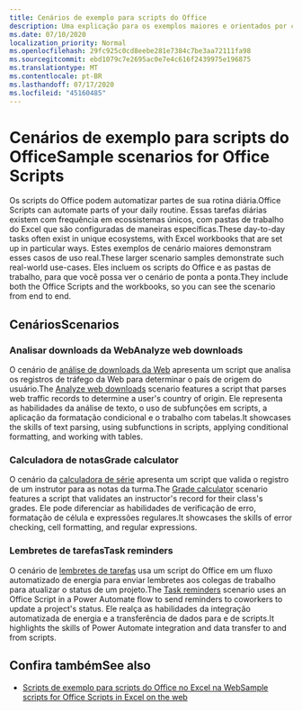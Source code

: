```yaml
---
title: Cenários de exemplo para scripts do Office
description: Uma explicação para os exemplos maiores e orientados por cenário para scripts do Office no Excel na Web.
ms.date: 07/10/2020
localization_priority: Normal
ms.openlocfilehash: 29fc925c0cd8eebe281e7384c7be3aa72111fa98
ms.sourcegitcommit: ebd1079c7e2695ac0e7e4c616f2439975e196875
ms.translationtype: MT
ms.contentlocale: pt-BR
ms.lasthandoff: 07/17/2020
ms.locfileid: "45160485"
---
```

# <a name="sample-scenarios-for-office-scripts"></a><span data-ttu-id="94b1f-103">Cenários de exemplo para scripts do Office</span><span class="sxs-lookup"><span data-stu-id="94b1f-103">Sample scenarios for Office Scripts</span></span>

<span data-ttu-id="94b1f-104">Os scripts do Office podem automatizar partes de sua rotina diária.</span><span class="sxs-lookup"><span data-stu-id="94b1f-104">Office Scripts can automate parts of your daily routine.</span></span> <span data-ttu-id="94b1f-105">Essas tarefas diárias existem com frequência em ecossistemas únicos, com pastas de trabalho do Excel que são configuradas de maneiras específicas.</span><span class="sxs-lookup"><span data-stu-id="94b1f-105">These day-to-day tasks often exist in unique ecosystems, with Excel workbooks that are set up in particular ways.</span></span> <span data-ttu-id="94b1f-106">Estes exemplos de cenário maiores demonstram esses casos de uso real.</span><span class="sxs-lookup"><span data-stu-id="94b1f-106">These larger scenario samples demonstrate such real-world use-cases.</span></span> <span data-ttu-id="94b1f-107">Eles incluem os scripts do Office e as pastas de trabalho, para que você possa ver o cenário de ponta a ponta.</span><span class="sxs-lookup"><span data-stu-id="94b1f-107">They include both the Office Scripts and the workbooks, so you can see the scenario from end to end.</span></span>

## <a name="scenarios"></a><span data-ttu-id="94b1f-108">Cenários</span><span class="sxs-lookup"><span data-stu-id="94b1f-108">Scenarios</span></span>

### <a name="analyze-web-downloads"></a><span data-ttu-id="94b1f-109">Analisar downloads da Web</span><span class="sxs-lookup"><span data-stu-id="94b1f-109">Analyze web downloads</span></span>

<span data-ttu-id="94b1f-110">O cenário de [análise de downloads da Web](analyze-web-downloads.md) apresenta um script que analisa os registros de tráfego da Web para determinar o país de origem do usuário.</span><span class="sxs-lookup"><span data-stu-id="94b1f-110">The [Analyze web downloads](analyze-web-downloads.md) scenario features a script that parses web traffic records to determine a user's country of origin.</span></span> <span data-ttu-id="94b1f-111">Ele representa as habilidades da análise de texto, o uso de subfunções em scripts, a aplicação da formatação condicional e o trabalho com tabelas.</span><span class="sxs-lookup"><span data-stu-id="94b1f-111">It showcases the skills of text parsing, using subfunctions in scripts, applying conditional formatting, and working with tables.</span></span>

### <a name="grade-calculator"></a><span data-ttu-id="94b1f-112">Calculadora de notas</span><span class="sxs-lookup"><span data-stu-id="94b1f-112">Grade calculator</span></span>

<span data-ttu-id="94b1f-113">O cenário da [calculadora de série](grade-calculator.md) apresenta um script que valida o registro de um instrutor para as notas da turma.</span><span class="sxs-lookup"><span data-stu-id="94b1f-113">The [Grade calculator](grade-calculator.md) scenario features a script that validates an instructor's record for their class's grades.</span></span> <span data-ttu-id="94b1f-114">Ele pode diferenciar as habilidades de verificação de erro, formatação de célula e expressões regulares.</span><span class="sxs-lookup"><span data-stu-id="94b1f-114">It showcases the skills of error checking, cell formatting, and regular expressions.</span></span>

### <a name="task-reminders"></a><span data-ttu-id="94b1f-115">Lembretes de tarefas</span><span class="sxs-lookup"><span data-stu-id="94b1f-115">Task reminders</span></span>

<span data-ttu-id="94b1f-116">O cenário de [lembretes de tarefas](task-reminders.md) usa um script do Office em um fluxo automatizado de energia para enviar lembretes aos colegas de trabalho para atualizar o status de um projeto.</span><span class="sxs-lookup"><span data-stu-id="94b1f-116">The [Task reminders](task-reminders.md) scenario uses an Office Script in a Power Automate flow to send reminders to coworkers to update a project's status.</span></span> <span data-ttu-id="94b1f-117">Ele realça as habilidades da integração automatizada de energia e a transferência de dados para e de scripts.</span><span class="sxs-lookup"><span data-stu-id="94b1f-117">It highlights the skills of Power Automate integration and data transfer to and from scripts.</span></span>

## <a name="see-also"></a><span data-ttu-id="94b1f-118">Confira também</span><span class="sxs-lookup"><span data-stu-id="94b1f-118">See also</span></span>

- [<span data-ttu-id="94b1f-119">Scripts de exemplo para scripts do Office no Excel na Web</span><span class="sxs-lookup"><span data-stu-id="94b1f-119">Sample scripts for Office Scripts in Excel on the web</span></span>](../excel-samples.md)
